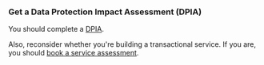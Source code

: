 ### Get a Data Protection Impact Assessment (DPIA)

You should complete a [DPIA](https://educationgovuk.sharepoint.com/sites/lvewp00158/SitePages/DPIA.aspx).   

Also, reconsider whether you're building a transactional service. If you are, you should [book a service assessment](/book). 